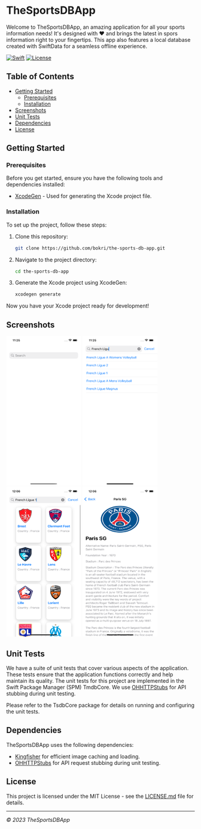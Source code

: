 # TheSportsDBApp

Welcome to TheSportsDBApp, an amazing application for all your sports information needs! It's designed with ❤️ and brings the latest in spors information right to your fingertips. This app also features a local database created with SwiftData for a seamless offline experience.

[![Swift](https://img.shields.io/badge/Swift-5.9-orange.svg?style=flat)](https://swift.org)
[![License](https://img.shields.io/github/license/bokri/the-sports-db-app)](LICENSE.md)

## Table of Contents

- [Getting Started](#getting-started)
  - [Prerequisites](#prerequisites)
  - [Installation](#installation)
- [Screenshots](#screenshots)
- [Unit Tests](#unit-tests)
- [Dependencies](#dependencies)
- [License](#license)

## Getting Started

### Prerequisites

Before you get started, ensure you have the following tools and dependencies installed:

- [XcodeGen](https://github.com/yonaskolb/XcodeGen) - Used for generating the Xcode project file.

### Installation

To set up the project, follow these steps:

1. Clone this repository:

   ```sh
   git clone https://github.com/bokri/the-sports-db-app.git
   ```

2. Navigate to the project directory:

   ```sh
   cd the-sports-db-app
   ```

3. Generate the Xcode project using XcodeGen:

   ```sh
   xcodegen generate
   ```

Now you have your Xcode project ready for development!


## Screenshots

<img src="screenshots/screenshot-1.png" width="200" height="400" />
<img src="screenshots/screenshot-2.png" width="200" height="400" />
<img src="screenshots/screenshot-3.png" width="200" height="400" />
<img src="screenshots/screenshot-4.png" width="200" height="400" />

## Unit Tests

We have a suite of unit tests that cover various aspects of the application. These tests ensure that the application functions correctly and help maintain its quality. The unit tests for this project are implemented in the Swift Package Manager (SPM) TmdbCore. We use [OHHTTPStubs](https://github.com/AliSoftware/OHHTTPStubs) for API stubbing during unit testing.

Please refer to the TsdbCore package for details on running and configuring the unit tests.

## Dependencies

TheSportsDBApp uses the following dependencies:

- [Kingfisher](https://github.com/onevcat/Kingfisher) for efficient image caching and loading.
- [OHHTTPStubs](https://github.com/AliSoftware/OHHTTPStubs) for API request stubbing during unit testing.

## License

This project is licensed under the MIT License - see the [LICENSE.md](LICENSE.md) file for details.


---

_© 2023 TheSportsDBApp_
